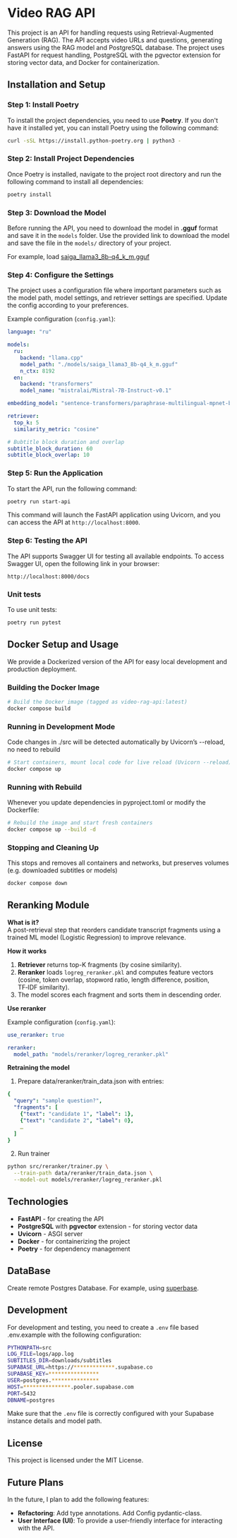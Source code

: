 
# Video RAG API

This project is an API for handling requests using Retrieval-Augmented Generation (RAG). The API accepts video URLs and questions, generating answers using the RAG model and PostgreSQL database. The project uses FastAPI for request handling, PostgreSQL with the pgvector extension for storing vector data, and Docker for containerization.

## Installation and Setup

### Step 1: Install Poetry

To install the project dependencies, you need to use **Poetry**. If you don't have it installed yet, you can install Poetry using the following command:

```bash
curl -sSL https://install.python-poetry.org | python3 -
```

### Step 2: Install Project Dependencies

Once Poetry is installed, navigate to the project root directory and run the following command to install all dependencies:

```bash
poetry install
```

### Step 3: Download the Model

Before running the API, you need to download the model in **.gguf** format and save it in the `models` folder. Use the provided link to download the model and save the file in the `models/` directory of your project.

For example, load [saiga_llama3_8b-q4_k_m.gguf](https://huggingface.co/itlwas/saiga_llama3_8b-Q4_K_M-GGUF/resolve/main/saiga_llama3_8b-q4_k_m.gguf?download=true)

### Step 4: Configure the Settings

The project uses a configuration file where important parameters such as the model path, model settings, and retriever settings are specified. Update the config according to your preferences.

Example configuration (`config.yaml`):

```yaml
language: "ru"

models:
  ru:
    backend: "llama.cpp"
    model_path: "./models/saiga_llama3_8b-q4_k_m.gguf"
    n_ctx: 8192
  en:
    backend: "transformers"
    model_name: "mistralai/Mistral-7B-Instruct-v0.1"

embedding_model: "sentence-transformers/paraphrase-multilingual-mpnet-base-v2"

retriever:
  top_k: 5
  similarity_metric: "cosine"

# Bubtitle block duration and overlap
subtitle_block_duration: 60
subtitle_block_overlap: 10
```

### Step 5: Run the Application

To start the API, run the following command:

```bash
poetry run start-api
```

This command will launch the FastAPI application using Uvicorn, and you can access the API at `http://localhost:8000`.

### Step 6: Testing the API

The API supports Swagger UI for testing all available endpoints. To access Swagger UI, open the following link in your browser:

```
http://localhost:8000/docs
```

### Unit tests

To use unit tests:

```bash
poetry run pytest
```

## Docker Setup and Usage

We provide a Dockerized version of the API for easy local development and production deployment.

### Building the Docker Image

```bash
# Build the Docker image (tagged as video-rag-api:latest)
docker compose build
```

### Running in Development Mode
Code changes in ./src will be detected automatically by Uvicorn’s --reload, no need to rebuild
```bash
# Start containers, mount local code for live reload (Uvicorn --reload)
docker compose up
```
### Running with Rebuild
Whenever you update dependencies in pyproject.toml or modify the Dockerfile:
```bash
# Rebuild the image and start fresh containers
docker compose up --build -d
```

### Stopping and Cleaning Up
This stops and removes all containers and networks, but preserves volumes (e.g. downloaded subtitles or models)
```bash
docker compose down
```

## Reranking Module

**What is it?**  
A post-retrieval step that reorders candidate transcript fragments using a trained ML model (Logistic Regression) to improve relevance.

**How it works**  
1. **Retriever** returns top-K fragments (by cosine similarity).  
2. **Reranker** loads `logreg_reranker.pkl` and computes feature vectors (cosine, token overlap, stopword ratio, length difference, position, TF‑IDF similarity).  
3. The model scores each fragment and sorts them in descending order.

**Use reranker**

Example configuration (`config.yaml`):

```yaml
use_reranker: true

reranker:
  model_path: "models/reranker/logreg_reranker.pkl"
```

**Retraining the model**  

1. Prepare data/reranker/train_data.json with entries:
```yaml
{
  "query": "sample question?",
  "fragments": [
    {"text": "candidate 1", "label": 1},
    {"text": "candidate 2", "label": 0},
    …
  ]
}
```

2. Run trainer
```bash
python src/reranker/trainer.py \
  --train-path data/reranker/train_data.json \
  --model-out models/reranker/logreg_reranker.pkl
```


## Technologies

- **FastAPI** - for creating the API
- **PostgreSQL** with **pgvector** extension - for storing vector data
- **Uvicorn** - ASGI server
- **Docker** - for containerizing the project
- **Poetry** - for dependency management

## DataBase

Create remote Postgres Database. For example, using [superbase](https://supabase.com/).

## Development

For development and testing, you need to create a `.env` file based .env.example with the following configuration:

```bash
PYTHONPATH=src
LOG_FILE=logs/app.log
SUBTITLES_DIR=downloads/subtitles
SUPABASE_URL=https://*************.supabase.co
SUPABASE_KEY=****************
USER=postgres.***************
HOST=***************.pooler.supabase.com
PORT=5432
DBNAME=postgres
```

Make sure that the `.env` file is correctly configured with your Supabase instance details and model path.

## License

This project is licensed under the MIT License.

## Future Plans

In the future, I plan to add the following features:

- **Refactoring**: Add type annotations. Add Config pydantic-class.
- **User Interface (UI)**: To provide a user-friendly interface for interacting with the API.
